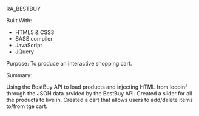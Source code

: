 RA_BESTBUY

Built With:

- HTML5 & CSS3
- SASS compiler
- JavaScript
- JQuery

Purpose:
To produce an interactive shopping cart.

Summary: 

Using the BestBuy API to load products and injecting HTML from loopinf through the JSON data prvided by the BestBuy API.
Created a slider for all the products to live in.
Created a cart that allows users to add/delete items to/from tge cart.
